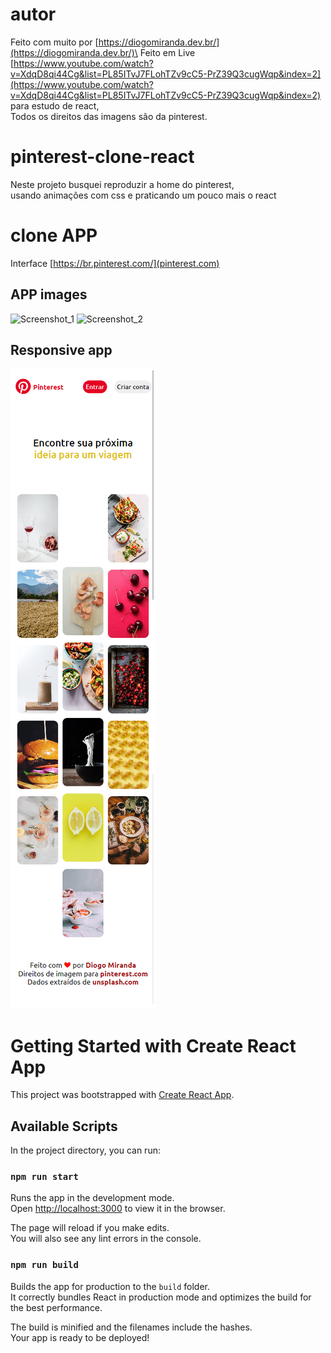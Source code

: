 # autor
Feito com muito por [https://diogomiranda.dev.br/](https://diogomiranda.dev.br/)\
Feito em Live [https://www.youtube.com/watch?v=XdqD8qi44Cg&list=PL85ITvJ7FLohTZv9cC5-PrZ39Q3cugWqp&index=2](https://www.youtube.com/watch?v=XdqD8qi44Cg&list=PL85ITvJ7FLohTZv9cC5-PrZ39Q3cugWqp&index=2) para estudo de react,\
Todos os direitos das imagens são da pinterest.

# pinterest-clone-react
Neste projeto busquei reproduzir a home do pinterest,\
usando animações com css e praticando um pouco mais o react

# clone APP
Interface [https://br.pinterest.com/](pinterest.com)

## APP images
![Screenshot_1](/img/pinterest_clone_react_img0.png "Screenshot_1")
![Screenshot_2](/img/pinterest_clone_react_img1.png "Screenshot_2")
## Responsive app
![Screenshot_3](/img/pinterest_clone_react_img_resp0.png "Screenshot_3")

# Getting Started with Create React App

This project was bootstrapped with [Create React App](https://github.com/facebook/create-react-app).

## Available Scripts

In the project directory, you can run:

### `npm run start`

Runs the app in the development mode.\
Open [http://localhost:3000](http://localhost:3000) to view it in the browser.

The page will reload if you make edits.\
You will also see any lint errors in the console.

### `npm run build`

Builds the app for production to the `build` folder.\
It correctly bundles React in production mode and optimizes the build for the best performance.

The build is minified and the filenames include the hashes.\
Your app is ready to be deployed!